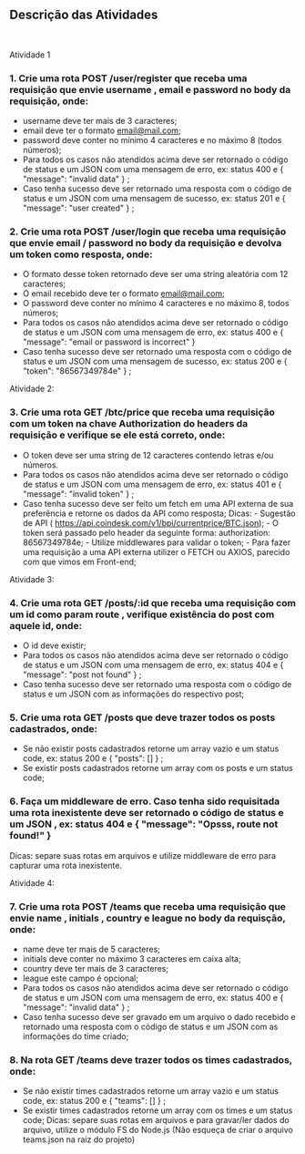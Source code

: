 ## Descrição das Atividades
<br>

Atividade 1
### 1. Crie uma rota POST /user/register que receba uma requisição que envie username , email e password no body da requisição, onde:
* username deve ter mais de 3 caracteres;
* email deve ter o formato email@mail.com;
* password deve conter no mínimo 4 caracteres e no máximo 8 (todos números);
* Para todos os casos não atendidos acima deve ser retornado o código de status e um JSON com uma mensagem de erro, ex: status 400 e { "message": "invalid data" } ;
* Caso tenha sucesso deve ser retornado uma resposta com o código de status e um JSON com uma mensagem de sucesso, ex: status 201 e { "message": "user created" } ;
### 2. Crie uma rota POST /user/login que receba uma requisição que envie email / password no body da requisição e devolva um token como resposta, onde:
* O formato desse token retornado deve ser uma string aleatória com 12 caracteres;
* O email recebido deve ter o formato email@mail.com;
* O password deve conter no mínimo 4 caracteres e no máximo 8, todos números;
* Para todos os casos não atendidos acima deve ser retornado o código de status e um JSON com uma mensagem de erro, ex: status 400 e { "message": "email or password is incorrect" }
* Caso tenha sucesso deve ser retornado uma resposta com o código de status e um JSON com uma mensagem de sucesso, ex: status 200 e { "token": "86567349784e" } ;

Atividade 2:
### 3. Crie uma rota GET /btc/price que receba uma requisição com um token na chave Authorization do headers da requisição e verifique se ele está correto, onde:
* O token deve ser uma string de 12 caracteres contendo letras e/ou números.
* Para todos os casos não atendidos acima deve ser retornado o código de status e um JSON com uma mensagem de erro, ex: status 401 e { "message": "invalid token" } ;
* Caso tenha sucesso deve ser feito um fetch em uma API externa de sua preferência e retorne os dados da API como resposta;
Dicas: - Sugestão de API ( https://api.coindesk.com/v1/bpi/currentprice/BTC.json); - O token será passado pelo header da seguinte forma: authorization: 86567349784e; - Utilize middlewares para validar o token; - Para fazer uma requisição a uma API externa utilizer o FETCH ou AXIOS, parecido com que vimos em Front-end;

Atividade 3:
### 4. Crie uma rota GET /posts/:id que receba uma requisição com um id como param route , verifique existência do post com aquele id, onde:
* O id deve existir;
* Para todos os casos não atendidos acima deve ser retornado o código de status e um JSON com uma mensagem de erro, ex: status 404 e { "message": "post not found" } ;
* Caso tenha sucesso deve ser retornado uma resposta com o código de status e um JSON com as informações do respectivo post;
### 5. Crie uma rota GET /posts que deve trazer todos os posts cadastrados, onde:
* Se não existir posts cadastrados retorne um array vazio e um status code, ex: status 200 e { "posts": [] } ;
* Se existir posts cadastrados retorne um array com os posts e um status code;
### 6. Faça um middleware de erro. Caso tenha sido requisitada uma rota inexistente deve ser retornado o código de status e um JSON , ex: status 404 e { "message": "Opsss, route not found!" }
Dicas: separe suas rotas em arquivos e utilize middleware de erro para capturar uma rota inexistente.

Atividade 4:
### 7. Crie uma rota POST /teams que receba uma requisição que envie name , initials , country e league no body da requisção, onde:
* name deve ter mais de 5 caracteres;
* initials deve conter no máximo 3 caracteres em caixa alta;
* country deve ter mais de 3 caracteres;
* league este campo é opcional;
* Para todos os casos não atendidos acima deve ser retornado o código de status e um JSON com uma mensagem de erro, ex: status 400 e { "message": "invalid data" } ;
* Caso tenha sucesso deve ser gravado em um arquivo o dado recebido e retornado uma resposta com o código de status e um JSON com as informações do time criado;
### 8. Na rota GET /teams deve trazer todos os times cadastrados, onde:
* Se não existir times cadastrados retorne um array vazio e um status code, ex: status 200 e { "teams": [] } ;
* Se existir times cadastrados retorne um array com os times e um status code;
Dicas: separe suas rotas em arquivos e para gravar/ler dados do arquivo, utilize o módulo FS do Node.js (Não esqueça de criar o arquivo teams.json na raiz do projeto)
